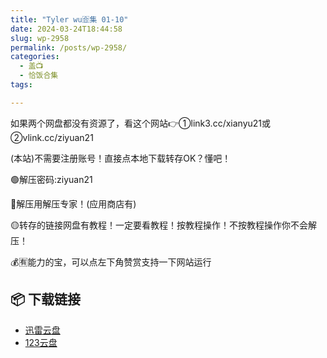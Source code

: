 ```yaml
---
title: "Tyler wu🈴集 01-10"
date: 2024-03-24T18:44:58
slug: wp-2958
permalink: /posts/wp-2958/
categories:
  - 盖📺
  - 恰饭合集
tags:

---
```


如果两个网盘都没有资源了，看这个网站👉①link3.cc/xianyu21或②vlink.cc/ziyuan21

(本站)不需要注册账号！直接点本地下载转存OK？懂吧！

🟢解压密码:ziyuan21

🔵解压用解压专家！(应用商店有)

🟡转存的链接网盘有教程！一定要看教程！按教程操作！不按教程操作你不会解压！

💰🈶能力的宝，可以点左下角赞赏支持一下网站运行

## 📦 下载链接
- [迅雷云盘](https://blziyuan21.com/pay-download/2958?key=48935a14d4&down_id=0)
- [123云盘](https://blziyuan21.com/pay-download/2958?key=48935a14d4&down_id=1)

